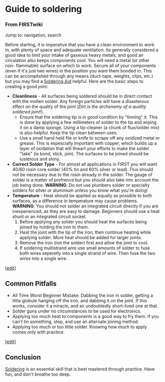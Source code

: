 # Guide to soldering

### From FIRSTwiki

Jump to: navigation, search

Before starting, it is imperative that you have a clean environment to work
in, with plenty of space and adequate ventilation. Its generally considered a
good idea to limit your intake of gaseous heavy metals, and good air
circulation also keeps components cool. You will need a metal (or other non-
flammable) surface on which to work. Secure all of your components (even if
it's just two wires) in the position you want them bonded in. This can be
accomplished through any means (duct-tape, weights, clips, etc.) but you may
find a [Soldering
Aid](http://froogle.google.com/froogle?q=soldering%20aid&hl=en
"http://froogle.google.com/froogle?q=soldering%20aid&hl=en" ) helpful. Here
are the basic steps to creating a good joint:

  * **Cleanliness** \- All surfaces being soldered should be in direct contact with the molten solder. Any foreign particles will have a disasterous effect on the quality of the joint (_Dirt is the archenemy of a quality soldered joint!_). 
    * Ensure that the soldering tip is in good condition by "tinning" it. This is done by applying a few millimeters of solder to the tip and wiping it on a damp sponge. Using a tip-cleaner (a chunk of flux/solder mix) is also helpful. Keep the tip clean between uses. 
    * Use a small hand held file or knife to scrape off any oxidized metal or grease. This is espescially important with copper, which builds up a layer of oxidation that will thwart your efforts to make the solder "take" (ie bond, stick, join). The surfaces to be joined should be lusterous and shiny. 
  * **Correct Solder Type** \- For almost all applications in FIRST you will want 40/60 rosin core solder (40% tin and 60% silver or lead). Flux should not be necessary due to the rosin already in the solder. The gauge of solder is a matter of prefrence but you should also take into account the job being done. **WARNING**: Do not use plumbers solder or specialty solders for silver or aluminium unless you know what you're doing! 
  * **Temperature** \- Heat should be applied as equally as possible to both surfaces, as a difference in temperature may cause problems. **WARNING**: You should not solder an integrated circuit directly if you are inexperienced, as they are easy to damage. Beginners should use a heat shunt or an integrated circuit socket. 
    1. Before applying any solder you should heat the surfaces being joined by holding the iron to them. 
    2. Heat the joint with the tip of the iron, then continue heating while applying solder. More heat should be added for larger joints. 
    3. Remove the iron (not the solder) first and allow the joint to cool. 
    4. If soldering multistrand wire use small amounts of solder to fuse both wires seperetly into a single strand of wire. Then fuse the two wires into a single wire. 

[[edit](/index.php?title=Guide_to_soldering&action=edit&section=1 "Edit
section: Common Pitfalls" )]

##  Common Pitfalls

  * All Time Worst Beginner Mistake: Dabbing the iron in solder, getting a little globule hanging off the iron, and dabbing it on the joint. If this works, consider it a miracle, and an undoubtedly short-lived one at that. 
  * Solder guns under no circumstances to be used for electronics. 
  * Applying too much heat to components is a good way to fry them. If you can't tin something, stop, and use an alternate joining method. 
  * Applying too much or too little solder. Knowing how much to apply comes only with practice. 

[[edit](/index.php?title=Guide_to_soldering&action=edit&section=2 "Edit
section: Conclusion" )]

##  Conclusion

[Soldering](Soldering "Soldering" ) is an essential skill that is
best mastered through practice. Have fun, and don't breathe too deep.


